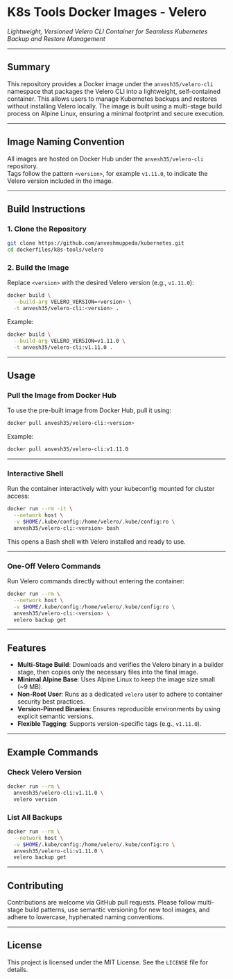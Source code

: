 # **K8s Tools Docker Images - Velero**

*Lightweight, Versioned Velero CLI Container for Seamless Kubernetes Backup and Restore Management*

---

## Summary

This repository provides a Docker image under the `anvesh35/velero-cli` namespace that packages the Velero CLI into a lightweight, self-contained container. This allows users to manage Kubernetes backups and restores without installing Velero locally. The image is built using a multi-stage build process on Alpine Linux, ensuring a minimal footprint and secure execution.

---

## Image Naming Convention

All images are hosted on Docker Hub under the `anvesh35/velero-cli` repository.  
Tags follow the pattern `<version>`, for example `v1.11.0`, to indicate the Velero version included in the image.

---

## Build Instructions

### 1. Clone the Repository
```bash
git clone https://github.com/anveshmuppeda/kubernetes.git
cd dockerfiles/k8s-tools/velero
```

### 2. Build the Image
Replace `<version>` with the desired Velero version (e.g., `v1.11.0`):
```bash
docker build \
  --build-arg VELERO_VERSION=<version> \
  -t anvesh35/velero-cli:<version> .
```

Example:
```bash
docker build \
  --build-arg VELERO_VERSION=v1.11.0 \
  -t anvesh35/velero-cli:v1.11.0 .
```

---

## Usage

### Pull the Image from Docker Hub
To use the pre-built image from Docker Hub, pull it using:
```bash
docker pull anvesh35/velero-cli:<version>
```

Example:
```bash
docker pull anvesh35/velero-cli:v1.11.0
```

---

### Interactive Shell
Run the container interactively with your kubeconfig mounted for cluster access:
```bash
docker run --rm -it \
  --network host \
  -v $HOME/.kube/config:/home/velero/.kube/config:ro \
  anvesh35/velero-cli:<version> bash
```

This opens a Bash shell with Velero installed and ready to use.

---

### One-Off Velero Commands
Run Velero commands directly without entering the container:
```bash
docker run --rm \
  --network host \
  -v $HOME/.kube/config:/home/velero/.kube/config:ro \
  anvesh35/velero-cli:<version> \
  velero backup get
```

---

## Features

- **Multi-Stage Build**: Downloads and verifies the Velero binary in a builder stage, then copies only the necessary files into the final image.
- **Minimal Alpine Base**: Uses Alpine Linux to keep the image size small (~9 MB).
- **Non-Root User**: Runs as a dedicated `velero` user to adhere to container security best practices.
- **Version-Pinned Binaries**: Ensures reproducible environments by using explicit semantic versions.
- **Flexible Tagging**: Supports version-specific tags (e.g., `v1.11.0`).

---

## Example Commands

### Check Velero Version
```bash
docker run --rm \
  anvesh35/velero-cli:v1.11.0 \
  velero version
```

### List All Backups
```bash
docker run --rm \
  --network host \
  -v $HOME/.kube/config:/home/velero/.kube/config:ro \
  anvesh35/velero-cli:v1.11.0 \
  velero backup get
```

---

## Contributing

Contributions are welcome via GitHub pull requests. Please follow multi-stage build patterns, use semantic versioning for new tool images, and adhere to lowercase, hyphenated naming conventions.

---

## License

This project is licensed under the MIT License. See the `LICENSE` file for details.